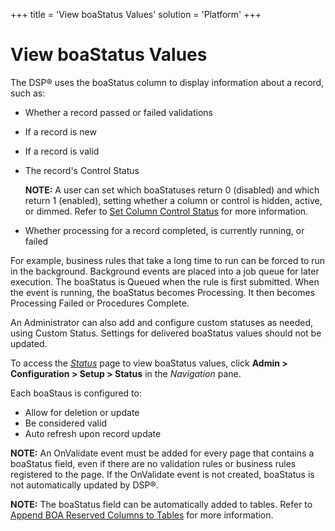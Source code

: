 +++
title = 'View boaStatus Values'
solution = 'Platform'
+++

# View boaStatus Values

The DSP® uses the boaStatus column to display information about a
record, such as:

  - Whether a record passed or failed validations

  - If a record is new

  - If a record is valid

  - The record's Control Status
    
    **NOTE:** A user can set which boaStatuses return 0 (disabled) and
    which return 1 (enabled), setting whether a column or control is
    hidden, active, or dimmed. Refer to [Set Column Control
    Status](../../WebApp_Dev/Set_Column_Control_Status.htm) for more
    information.

  - Whether processing for a record completed, is currently running, or
    failed

For example, business rules that take a long time to run can be forced
to run in the background. Background events are placed into a job queue
for later execution. The boaStatus is Queued when the rule is first
submitted. When the event is running, the boaStatus becomes Processing.
It then becomes Processing Failed or Procedures Complete.

An Administrator can also add and configure custom statuses as needed,
using Custom Status. Settings for delivered boaStatus values should not
be updated.

To access the *[Status](../Page_Desc/Status.htm)* page to view boaStatus
values, click **Admin \> Configuration \> Setup \> Status** in the
*Navigation* pane.

Each boaStaus is configured to:

  - Allow for deletion or update
  - Be considered valid
  - Auto refresh upon record update

**NOTE:** An OnValidate event must be added for every page that contains
a boaStatus field, even if there are no validation rules or business
rules registered to the page. If the OnValidate event is not created,
boaStatus is not automatically updated by DSP®.

**NOTE:** The boaStatus field can be automatically added to tables.
Refer to [Append BOA Reserved Columns to
Tables](../../WebApp_Dev/Append_BOA_Reserved_Columns_to_Tables.htm) for
more information.
